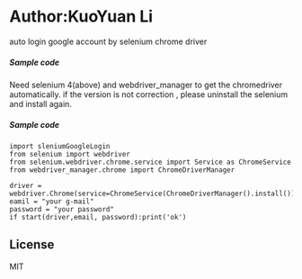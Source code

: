 # Author:KuoYuan Li 
auto login google account by selenium chrome driver 
##### Sample code 
Need selenium 4(above) and webdriver_manager to get the chromedriver automatically. 
if the version is not correction , please uninstall the selenium and install again. 
##### Sample code
```
import sleniumGoogleLogin
from selenium import webdriver
from selenium.webdriver.chrome.service import Service as ChromeService
from webdriver_manager.chrome import ChromeDriverManager

driver = webdriver.Chrome(service=ChromeService(ChromeDriverManager().install()))
eamil = "your g-mail"
password = "your password"
if start(driver,email, password):print('ok')
```



License
----

MIT
